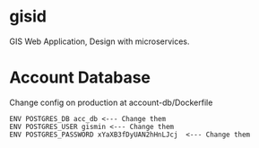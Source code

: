 # gisid
GIS Web Application, Design with microservices.
# Account Database
Change config on production at account-db/Dockerfile
```
ENV POSTGRES_DB acc_db <--- Change them
ENV POSTGRES_USER gismin <--- Change them
ENV POSTGRES_PASSWORD xYaXB3fDyUAN2hHnLJcj  <--- Change them
```
